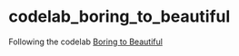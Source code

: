 # codelab_boring_to_beautiful

Following the codelab [Boring to Beautiful](https://codelabs.developers.google.com/codelabs/flutter-boring-to-beautiful?hl=en#0)
